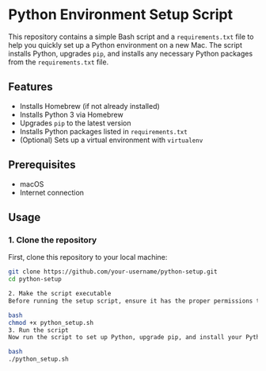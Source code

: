 # Python Environment Setup Script

This repository contains a simple Bash script and a `requirements.txt` file to help you quickly set up a Python environment on a new Mac. The script installs Python, upgrades `pip`, and installs any necessary Python packages from the `requirements.txt` file.

## Features

- Installs Homebrew (if not already installed)
- Installs Python 3 via Homebrew
- Upgrades `pip` to the latest version
- Installs Python packages listed in `requirements.txt`
- (Optional) Sets up a virtual environment with `virtualenv`

## Prerequisites

- macOS
- Internet connection

## Usage

### 1. Clone the repository

First, clone this repository to your local machine:

```bash
git clone https://github.com/your-username/python-setup.git
cd python-setup

2. Make the script executable
Before running the setup script, ensure it has the proper permissions to be executed:

bash
chmod +x python_setup.sh
3. Run the script
Now run the script to set up Python, upgrade pip, and install your Python packages:

bash
./python_setup.sh
